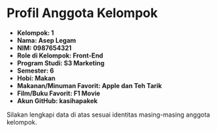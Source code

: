 # Profil Anggota Kelompok

- **Kelompok: 1**
- **Nama: Asep Legam**  
- **NIM: 0987654321**  
- **Role di Kelompok: Front-End**  
- **Program Studi: S3 Marketing**  
- **Semester: 6**  
- **Hobi: Makan**  
- **Makanan/Minuman Favorit: Apple dan Teh Tarik**  
- **Film/Buku Favorit: F1 Movie**  
- **Akun GitHub: kasihapakek**  

Silakan lengkapi data di atas sesuai identitas masing-masing anggota kelompok.